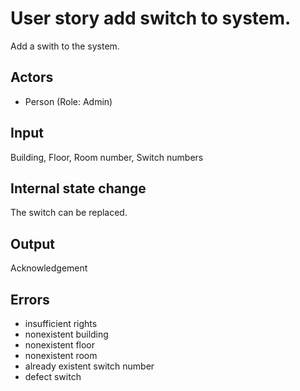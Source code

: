 # User story add switch to system.

Add a swith to the system.

## Actors

* Person (Role: Admin)

## Input

Building, Floor, Room number, Switch numbers

## Internal state change

The switch can be replaced.

## Output 

Acknowledgement

## Errors

* insufficient rights
* nonexistent building
* nonexistent floor
* nonexistent room 
* already existent switch number
* defect switch